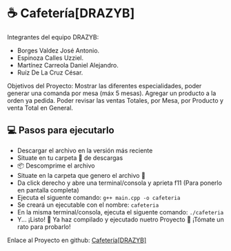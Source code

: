 # ☕ Cafetería[DRAZYB]
Integrantes del equipo DRAZYB:
* Borges Valdez José Antonio.
* Espinoza Calles Uzziel.
* Martínez Carreola Daniel Alejandro.
* Ruíz De La Cruz César.

  
Objetivos del Proyecto: 
Mostrar las diferentes especialidades, poder generar una comanda por mesa (máx 5 mesas). Agregar un producto a la orden ya pedida.
Poder revisar las ventas Totales, por Mesa, por Producto y venta Total en General.


## 💻 Pasos para ejecutarlo
* Descargar el archivo en la versión más reciente
* Situate en tu carpeta 📁 de descargas
* 📦 Descomprime el archivo
* Situate en la carpeta que genero el archivo 📂
* Da click derecho y abre una terminal/consola y aprieta f11 (Para ponerlo en pantalla completa)
* Ejecuta el siguente comando: `g++ main.cpp -o cafeteria`
* Se creará un ejecutable con el nombre: `cafeteria`
* En la misma terminal/consola, ejecuta el siguente comando: `./cafeteria`
* Y... ¡Listo! 🎉 Ya haz compilado y ejecutado nuetro Proyecto 🚀 ¡Tómate un rato para probarlo!

Enlace al Proyecto en github: [Cafetería[DRAZYB]](https://github.com/Cesario-Ruiz/Cafeteria-DRAZYB)
